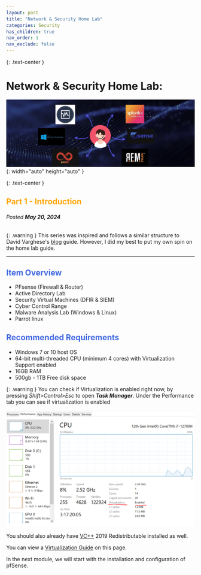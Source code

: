 ```yaml
---
layout: post
title: "Network & Security Home Lab"
categories: Security
has_children: true
nav_order: 1
nav_exclude: false
---
```


{: .text-center }
# Network & Security Home Lab: 

![banner](/assets/banner.jpg){: width="auto" height="auto" }

{: .text-center }
## <span style="color: orange; font-weight: bold;">Part 1 - Introduction</span>

###### Posted ***May 20, 2024***

{: .warning }
This series was inspired and follows a similar structure to David Varghese's [blog] guide.
However, I did my best to put my own spin on the home lab guide. 

----

## <span style="color: royalblue; font-weight: bold;">Item Overview</span>

- PFsense (Firewall & Router)
- Active Directory Lab
- Security Virtual Machines (DFIR & SIEM)
- Cyber Control Range 
- Malware Analysis Lab (Windows & Linux)
- Parrot linux

##  <span style="color: royalblue; font-weight: bold;">Recommended Requirements</span> 
- Windows 7 or 10 host OS
- 64-bit multi-threaded CPU (minimum 4 cores) with Virtualization Support enabled
- 16GB RAM
- 500gb - 1TB Free disk space


{: .warning }
You can check if Virtualization is enabled right now, by pressing *Shift>Control>Esc* to open ***Task Manager***. Under the Performance tab you can see if virtualization is enabled

![taskm1](/assets/taskm1.png)


You should also already have [VC++] 2019 Redistributable installed as well.

You can view a [Virtualization Guide] on this page.


In the next module, we will start with the installation and configuration of pfSense.




[VirtualBox]: https://www.virtualbox.org/wiki/Downloads

[Virtualization Guide]: https://bce.berkeley.edu/enabling-virtualization-in-your-pc-bios.html

[VC++]: https://learn.microsoft.com/en-us/cpp/windows/latest-supported-vc-redist?view=msvc-170

[blog]: https://blog.davidvarghese.dev/posts/building-home-lab-part-1/